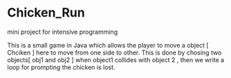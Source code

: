# Chicken_Run
mini project for intensive programming

This is a small game in Java which allows the player to  move a object [ Chciken ] here to move from one side to other.
This is done by chosing two objects[ obj1 and obj2 ] when object1 collides with object 2 , then we write a loop
for prompting the chicken is lost.
